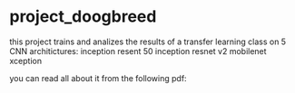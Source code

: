 # project_doogbreed

this project trains and analizes the results of a transfer learning class on 5 CNN architictures:
inception
resent 50
inception resnet v2
mobilenet
xception

you can read all about it from the following pdf:

